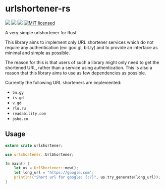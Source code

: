 # urlshortener-rs 
[![](https://meritbadge.herokuapp.com/urlshortener)](https://crates.io/crates/urlshortener) [![](https://travis-ci.org/vityafx/urlshortener-rs.svg?branch=master)](https://travis-ci.org/vityafx/urlshortener-rs) [![](https://img.shields.io/badge/docs-online-2020ff.svg)](https://vityafx.github.io/urlshortener-rs/master/urlshortener/)
[![MIT licensed](https://img.shields.io/badge/license-MIT-blue.svg)](./LICENSE)


A very simple urlshortener for Rust.

This library aims to implement only URL shortener services which do not
require any authentication (ex: goo.gl, bit.ly) and to provide an interface as
minimal and simple as possible.

The reason for this is that users of such a library might only need to get the
shortened URL, rather than a service using authentication. This is also a reason
that this library aims to use as few dependencies as possible.

Currently the following URL shorteners are implemented:

- `bn.gy`
- `is.gd`
- `v.gd`
- `rlu.ru`
- `readability.com`
- `psbe.co`


## Usage

```rust
extern crate urlshortener;

use urlshortener::UrlShortener;

fn main() {
    let us = UrlShortener::new();
    let long_url = "https://google.com";
    println!("Short url for google: {:?}", us.try_generate(long_url));
}
```
